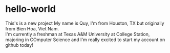 # hello-world
This's is a new project
My name is Quy, I'm from Houston, TX but originally from Bien Hoa, Viet Nam.  
I'm currently a freshman at Texas A&M University at College Station, majoring in COmputer Science and I'm really excited to start my account on github today!
